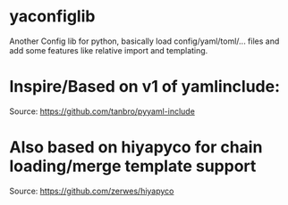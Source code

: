 # yaconfiglib
Another Config lib for python, basically load config/yaml/toml/... files and add some features like relative import and templating.

# Inspire/Based on v1 of yamlinclude:
Source: https://github.com/tanbro/pyyaml-include 

# Also based on hiyapyco for chain loading/merge template support
Source: https://github.com/zerwes/hiyapyco


